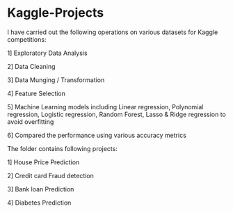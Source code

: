 # Kaggle-Projects
I have carried out the following operations on various datasets for Kaggle competitions:

1] Exploratory Data Analysis

2] Data Cleaning

3] Data Munging / Transformation

4] Feature Selection

5] Machine Learning models including Linear regression, Polynomial regression,
    Logistic regression, Random Forest, Lasso & Ridge regression to avoid overfitting
    
6] Compared the performance using various accuracy metrics

The folder contains following projects:

1] House Price Prediction

2] Credit card Fraud detection

3] Bank loan Prediction

4] Diabetes Prediction

